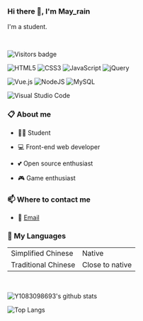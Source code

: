 ### Hi there 👋, I'm May_rain

I'm a student.

<br/>

![Visitors badge](https://visitor-badge.glitch.me/badge?page_id=Y1083098693.Y1083098693)

![HTML5](https://img.shields.io/badge/html5-%23E34F26.svg?style=for-the-badge&logo=html5&logoColor=white)
![CSS3](https://img.shields.io/badge/css3-%231572B6.svg?style=for-the-badge&logo=css3&logoColor=white)
![JavaScript](https://img.shields.io/badge/javascript-%23323330.svg?style=for-the-badge&logo=javascript&logoColor=%23F7DF1E)
![jQuery](https://img.shields.io/badge/jquery-%230769AD.svg?style=for-the-badge&logo=jquery&logoColor=white)

![Vue.js](https://img.shields.io/badge/vuejs-%2335495e.svg?style=for-the-badge&logo=vuedotjs&logoColor=%234FC08D)
![NodeJS](https://img.shields.io/badge/node.js-6DA55F?style=for-the-badge&logo=node.js&logoColor=white)
![MySQL](https://img.shields.io/badge/mysql-%2300f.svg?style=for-the-badge&logo=mysql&logoColor=white)

![Visual Studio Code](https://img.shields.io/badge/Visual%20Studio%20Code-0078d7.svg?style=for-the-badge&logo=visual-studio-code&logoColor=white)

### 📋 About me

- 👨‍🎓 Student

- 💻 Front-end web developer

- 💕 Open source enthusiast

- 🎮 Game enthusiast

### 📫 Where to contact me

- 📧 [Email](mailto:cn18077566421@gmail.com)

### 💬 My Languages

<table>
  <tr>
      <td>Simplified Chinese</td>
      <td>Native</td>
  </tr>
  <tr>
      <td>Traditional Chinese</td>
      <td>Close to native</td>
  </tr>
</table>

<br/>

![Y1083098693's github stats](https://github-readme-stats.vercel.app/api?username=Y1083098693&count_private=true&show_icons=true&hide=prs,issues)

![Top Langs](https://github-readme-stats.vercel.app/api/top-langs/?username=Y1083098693&layout=compact&hide=)

